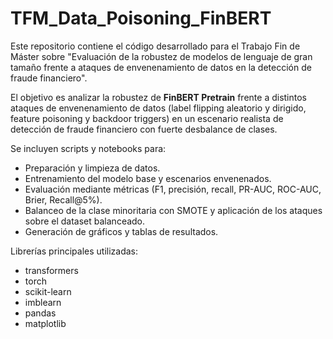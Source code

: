 # TFM_Data_Poisoning_FinBERT

Este repositorio contiene el código desarrollado para el Trabajo Fin de Máster sobre "Evaluación de la robustez de modelos de lenguaje de gran tamaño frente a ataques de envenenamiento de datos en la detección de fraude financiero".  

El objetivo es analizar la robustez de **FinBERT Pretrain** frente a distintos ataques de envenenamiento de datos (label flipping aleatorio y dirigido, feature poisoning y backdoor triggers) en un escenario realista de detección de fraude financiero con fuerte desbalance de clases.

Se incluyen scripts y notebooks para:
- Preparación y limpieza de datos.  
- Entrenamiento del modelo base y escenarios envenenados.  
- Evaluación mediante métricas (F1, precisión, recall, PR-AUC, ROC-AUC, Brier, Recall@5%).
- Balanceo de la clase minoritaria con SMOTE y aplicación de los ataques sobre el dataset balanceado.  
- Generación de gráficos y tablas de resultados.  

Librerías principales utilizadas:
- transformers
- torch
- scikit-learn
- imblearn
- pandas
- matplotlib
